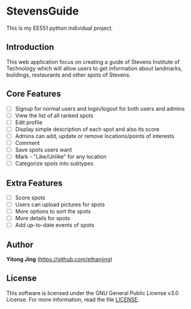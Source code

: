 # StevensGuide

This is my EE551 python individual project.

## Introduction

This web application focus on creating a guide of Stevens Institute of Technology which will allow users to get information about landmarks, buildings, restaurants and other spots of Stevens.

## Core Features

* [ ] Signup for normal users and login/logout for both users and admins
* [ ] View the list of all ranked spots
* [ ] Edit profile
* [ ] Display simple description of each spot and also its score
* [ ] Admins can add, update or remove locations/points of interests
* [ ] Comment
* [ ] Save spots users want
* [ ] Mark - "Like/Unlike" for any location
* [ ] Categorize spots into subtypes

## Extra Features

* [ ] Score spots
* [ ] Users can upload pictures for spots
* [ ] More options to sort the spots
* [ ] More details for spots
* [ ] Add up-to-date events of spots

## Author

**Yitong Jing** 
(https://github.com/ethanjing)

## License
This software is licensed under the GNU General Public License v3.0 License. For more information, read the file [LICENSE](https://github.com/ethanjing/StevensGuide/blob/master/LICENSE).
